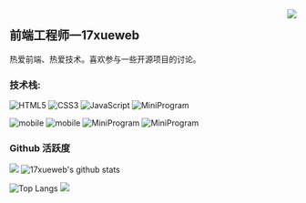 <img align="right" src="https://count.getloli.com/get/@:17xueweb?theme=rule34">

## 前端工程师—17xueweb

热爱前端、热爱技术。喜欢参与一些开源项目的讨论。

### **技术栈:**

<p>

![HTML5](https://img.shields.io/badge/-HTML5-red?logo=html5&logoColor=white)
![CSS3](https://img.shields.io/badge/-CSS3-blue?logo=css3&logoColor=white)
![JavaScript](https://img.shields.io/badge/-JavaScript-yellow?logo=javascript&logoColor=white)
![MiniProgram](https://img.shields.io/badge/-jquery-blue?logo=jquery&logoColor=white)

</p>

<p>

![mobile](https://img.shields.io/badge/-node-red?logo=node.js&logoColor=white)
![mobile](https://img.shields.io/badge/-vue-yellow?logo=vue.js&logoColor=white)
![MiniProgram](https://img.shields.io/badge/-MiniProgram-blue?logo=wechat&logoColor=white)
![MiniProgram](https://img.shields.io/badge/-uniapp-green?logo=vue.js&logoColor=white)

</p>

### Github 活跃度

[![](https://activity-graph.herokuapp.com/graph?username=17xueweb&theme=dracula)](https://github.com/ashutosh00710/github-readme-activity-graph)
![17xueweb's github stats](https://github-readme-stats.vercel.app/api?username=17xueweb&show_icons=true&theme=vue)

![Top Langs](https://github-readme-stats.vercel.app/api/top-langs/?username=17xueweb&langs_count=6)
![](https://github-readme-stats.vercel.app/api/top-langs/?username=17xueweb&layout=compact&langs_count=6)
